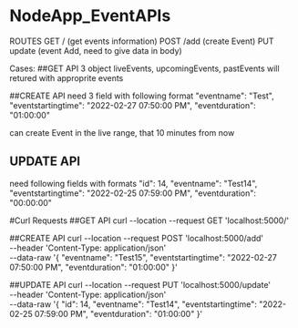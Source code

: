 # NodeApp_EventAPIs

ROUTES
GET / (get events information)
POST /add (create Event)
PUT update (event Add, need to give data in body)

Cases:
##GET API
3 object liveEvents, upcomingEvents, pastEvents will retured with approprite events

##CREATE API
need 3 field with following format
"eventname": "Test",
"eventstartingtime": "2022-02-27 07:50:00 PM",
"eventduration": "01:00:00"

can create Event in the live range, that 10 minutes from now

## UPDATE API
need following fields with formats
"id": 14,
"eventname": "Test14",
"eventstartingtime": "2022-02-25 07:59:00 PM",
"eventduration": "00:00:00"


#Curl Requests
##GET API
curl --location --request GET 'localhost:5000/'

##CREATE API
curl --location --request POST 'localhost:5000/add' \
--header 'Content-Type: application/json' \
--data-raw '{
    "eventname": "Test15",
    "eventstartingtime": "2022-02-27 07:50:00 PM",
    "eventduration": "01:00:00"
}'

##UPDATE API
curl --location --request PUT 'localhost:5000/update' \
--header 'Content-Type: application/json' \
--data-raw '{
    "id": 14,
    "eventname": "Test14",
    "eventstartingtime": "2022-02-25 07:59:00 PM",
    "eventduration": "01:00:00"
}'
